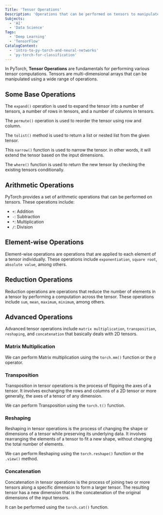 ```yaml
---
Title: 'Tensor Operations'
Description: 'Operations that can be performed on tensors to manipulate and transform their values.'
Subjects:
  - 'AI'
  - 'Data Science'
Tags:
  - 'Deep Learning'
  - 'TensorFlow'
CatalogContent:
  - 'intro-to-py-torch-and-neural-networks'
  - 'py-torch-for-classification'
---
```


In PyTorch, **Tensor Operations** are fundamentals for performing various tensor computations. Tensors are multi-dimensional arrays that can be manipulated using a wide range of operations.

## Some Base Operations

The `expand()` operation is used to expand the tensor into a number of tensors, a number of rows in tensors, and a number of columns in tensors.

The `permute()` operation is used to reorder the tensor using row and column.

The `tolist()` method is used to return a list or nested list from the given tensor.

This `narrow()` function is used to narrow the tensor. in other words, it will extend the tensor based on the input dimensions.

The `where()` function is used to return the new tensor by checking the existing tensors conditionally.

## Arithmetic Operations

PyTorch provides a set of arithmetic operations that can be performed on tensors. These operations include:

- `+`: Addition
- `-`: Subtraction
- `*`: Multiplication
- `/`: Division

## Element-wise Operations

Element-wise operations are operations that are applied to each element of a tensor individually. These operations include `exponentiation`, `square root`, `absolute value`, among others.

## Reduction Operations

Reduction operations are operations that reduce the number of elements in a tensor by performing a computation across the tensor. These operations include `sum`, `mean`, `maximum`, `minimum`, among others. 

## Advanced Operations

Advanced tensor operations include `matrix multiplication`, `transposition`, `reshaping`, and `concatenation` that basically deals with 2D tensors.

### Matrix Multiplication

We can perform Matrix multiplication using the `torch.mm()` function or the `@` operator.

### Transposition

Transposition in tensor operations is the process of flipping the axes of a tensor. It involves exchanging the rows and columns of a 2D tensor or more generally, the axes of a tensor of any dimension.

We can perform Transposition using the `torch.t()` function.

### Reshaping

Reshaping in tensor operations is the process of changing the shape or dimensions of a tensor while preserving its underlying data. It involves rearranging the elements of a tensor to fit a new shape, without changing the total number of elements.

We can perform Reshaping using the `torch.reshape()` function or the `.view()` method.

### Concatenation

Concatenation in tensor operations is the process of joining two or more tensors along a specific dimension to form a larger tensor. The resulting tensor has a new dimension that is the concatenation of the original dimensions of the input tensors.

It can be performed using the `torch.cat()` function.
